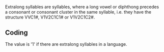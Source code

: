 # [](ParameterTable?__template__=property.md&property=Name#cldf:UT121)

Extralong syllables are syllables, where a long vowel or diphthong precedes a consonant or consonant cluster in the 
same syllable, i.e. they have the structure VVC1#, V1V2C1C1# or V1V2C1C2#.

[](ExampleTable?example_id=1a&with_internal_ref_link#cldf:UT121-1a)
[](ExampleTable?example_id=1b&with_internal_ref_link#cldf:UT121-1b)

[](ExampleTable?example_id=2&with_internal_ref_link#cldf:UT121-2)

## Coding

The value is '1' if there are extralong syllables in a language.
